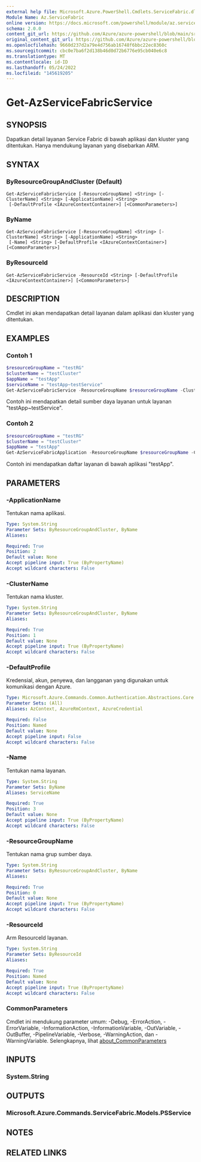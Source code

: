 ```yaml
---
external help file: Microsoft.Azure.PowerShell.Cmdlets.ServiceFabric.dll-Help.xml
Module Name: Az.ServiceFabric
online version: https://docs.microsoft.com/powershell/module/az.servicefabric/get-azservicefabricservice
schema: 2.0.0
content_git_url: https://github.com/Azure/azure-powershell/blob/main/src/ServiceFabric/ServiceFabric/help/Get-AzServiceFabricService.md
original_content_git_url: https://github.com/Azure/azure-powershell/blob/main/src/ServiceFabric/ServiceFabric/help/Get-AzServiceFabricService.md
ms.openlocfilehash: 9660d237d2a79e4d756ab16748f6bbc22ec8360c
ms.sourcegitcommit: cbc0e7ba6f2d138b46d0d72b6776e95cb040e6c8
ms.translationtype: MT
ms.contentlocale: id-ID
ms.lasthandoff: 05/24/2022
ms.locfileid: "145619205"
---
```

# Get-AzServiceFabricService

## SYNOPSIS
Dapatkan detail layanan Service Fabric di bawah aplikasi dan kluster yang ditentukan. Hanya mendukung layanan yang disebarkan ARM.

## SYNTAX

### ByResourceGroupAndCluster (Default)
```
Get-AzServiceFabricService [-ResourceGroupName] <String> [-ClusterName] <String> [-ApplicationName] <String>
 [-DefaultProfile <IAzureContextContainer>] [<CommonParameters>]
```

### ByName
```
Get-AzServiceFabricService [-ResourceGroupName] <String> [-ClusterName] <String> [-ApplicationName] <String>
 [-Name] <String> [-DefaultProfile <IAzureContextContainer>] [<CommonParameters>]
```

### ByResourceId
```
Get-AzServiceFabricService -ResourceId <String> [-DefaultProfile <IAzureContextContainer>] [<CommonParameters>]
```

## DESCRIPTION
Cmdlet ini akan mendapatkan detail layanan dalam aplikasi dan kluster yang ditentukan.

## EXAMPLES

### Contoh 1
```powershell
$resourceGroupName = "testRG"
$clusterName = "testCluster"
$appName = "testApp"
$serviceName = "testApp~testService"
Get-AzServiceFabricService -ResourceGroupName $resourceGroupName -ClusterName $clusterName -ApplicationName $appName -Name $serviceName
```

Contoh ini mendapatkan detail sumber daya layanan untuk layanan "testApp~testService".

### Contoh 2
```powershell
$resourceGroupName = "testRG"
$clusterName = "testCluster"
$appName = "testApp"
Get-AzServiceFabricApplication -ResourceGroupName $resourceGroupName -ClusterName $clusterName -ApplicationName $appName
```

Contoh ini mendapatkan daftar layanan di bawah aplikasi "testApp".

## PARAMETERS

### -ApplicationName
Tentukan nama aplikasi.

```yaml
Type: System.String
Parameter Sets: ByResourceGroupAndCluster, ByName
Aliases:

Required: True
Position: 2
Default value: None
Accept pipeline input: True (ByPropertyName)
Accept wildcard characters: False
```

### -ClusterName
Tentukan nama kluster.

```yaml
Type: System.String
Parameter Sets: ByResourceGroupAndCluster, ByName
Aliases:

Required: True
Position: 1
Default value: None
Accept pipeline input: True (ByPropertyName)
Accept wildcard characters: False
```

### -DefaultProfile
Kredensial, akun, penyewa, dan langganan yang digunakan untuk komunikasi dengan Azure.

```yaml
Type: Microsoft.Azure.Commands.Common.Authentication.Abstractions.Core.IAzureContextContainer
Parameter Sets: (All)
Aliases: AzContext, AzureRmContext, AzureCredential

Required: False
Position: Named
Default value: None
Accept pipeline input: False
Accept wildcard characters: False
```

### -Name
Tentukan nama layanan.

```yaml
Type: System.String
Parameter Sets: ByName
Aliases: ServiceName

Required: True
Position: 3
Default value: None
Accept pipeline input: True (ByPropertyName)
Accept wildcard characters: False
```

### -ResourceGroupName
Tentukan nama grup sumber daya.

```yaml
Type: System.String
Parameter Sets: ByResourceGroupAndCluster, ByName
Aliases:

Required: True
Position: 0
Default value: None
Accept pipeline input: True (ByPropertyName)
Accept wildcard characters: False
```

### -ResourceId
Arm ResourceId layanan.

```yaml
Type: System.String
Parameter Sets: ByResourceId
Aliases:

Required: True
Position: Named
Default value: None
Accept pipeline input: True (ByPropertyName)
Accept wildcard characters: False
```

### CommonParameters
Cmdlet ini mendukung parameter umum: -Debug, -ErrorAction, -ErrorVariable, -InformationAction, -InformationVariable, -OutVariable, -OutBuffer, -PipelineVariable, -Verbose, -WarningAction, dan -WarningVariable. Selengkapnya, lihat [about_CommonParameters](http://go.microsoft.com/fwlink/?LinkID=113216)

## INPUTS

### System.String

## OUTPUTS

### Microsoft.Azure.Commands.ServiceFabric.Models.PSService

## NOTES

## RELATED LINKS
